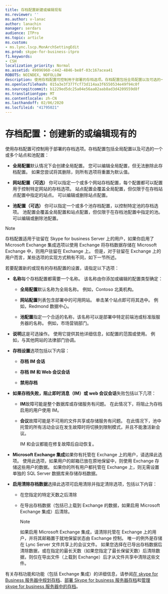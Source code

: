 ```yaml
---
title: 存档配置新建或编辑现有
ms.reviewer: ''
ms.author: v-lanac
author: lanachin
manager: serdars
audience: ITPro
ms.topic: article
ms.custom:
- ms.lync.lscp.MonArchSettingEdit
ms.prod: skype-for-business-itpro
f1.keywords:
- CSH
localization_priority: Normal
ms.assetid: 49096960-c442-4846-be8f-03c167acea41
ROBOTS: NOINDEX, NOFOLLOW
description: 使用存档配置可控制用于部署的存档选项。存档配置包括全局配置以及可选的一个或多个站点和池配置：
ms.openlocfilehash: 015a3e3f377fcf73d114aa3f6550534e49f94c0f
ms.sourcegitcommit: b1229ed5dc25a04e56aa02aab8ad3d4209559d8f
ms.translationtype: MT
ms.contentlocale: zh-CN
ms.lasthandoff: 02/06/2020
ms.locfileid: "41795021"
---
```

# <a name="archiving-configuration-create-new-or-edit-existing"></a>存档配置：创建新的或编辑现有的
 
使用存档配置可控制用于部署的存档选项。存档配置包括全局配置以及可选的一个或多个站点和池配置：
  
- **全局配置**默认情况下会创建全局配置。 您可以编辑全局配置，但无法删除此存档配置。 如果您尝试将其删除，则所有选项将重置为默认值。
    
- **网站配置（可选）** 你可以指定一个或多个网站存档配置，每个配置都可以配置用于控制特定网站的存档选项。 站点配置会覆盖全局配置，但仅限于在存档站点配置中指定的站点。 可以编辑或删除站点配置。
    
- **池配置（可选）** 你可以指定一个或多个池存档配置，以控制特定池的存档选项。 池配置会覆盖全局配置和站点配置，但仅限于在存档池配置中指定的池。 可以编辑或删除池配置。
    
> [!NOTE]
> 存档配置适用于驻留在 Skype for business Server 上的用户，如果你启用了 Microsoft Exchange 集成选项以使用 Exchange 将存档数据存储在 Microsoft Exchange 中，则用户驻留在 Exchange 上。 但是，对于驻留在 Exchange 上的用户而言，某些选项的实现方式稍有不同，如下一节所述。 
  
若要配置新的或现有的存档配置的设置，请指定以下选项：
- **名称**每个存档配置都需要一个名称。 该名称由你添加或编辑的配置类型确定：
    
  - **全局配置**默认名称为全局名称。 例如，Contoso 北美机构。
    
  - **网站配置**列表包含部署中的可用网站。 单击某个站点即可将其选中。 例如，Redmond 数据中心。
    
  - **池配置**指定一个合适的名称，该名称可以是部署中特定前端池或标准版服务器的名称。 例如，市场营销部门。
    
- **说明**这是可选操作。 使用它提供其他详细信息，如配置的范围或使用。 例如，与其他网站的法律部门协调。
    
- **存档设置**选项包括以下内容：
    
  - **存档 IM 会话**
    
  - **存档 IM 和 Web 会议会话**
    
  - **禁用存档**
    
- **如果存档失败，阻止即时消息（IM）或 web 会议会话**失败包括以下几项：
    
  - **IM**故障可能是整个数据库或存储服务有问题。 在此情况下，将阻止为存档启用的用户使用 IM。
    
  - **会议**故障可能是不可用的文件共享或存储服务有问题。 在此情况下，池中托管的所有活动会议在发生故障时将切换到限制模式，并且不能激活新会议。
    
    IM 和会议都能在修复故障后自动恢复。
    
- **Microsoft Exchange 集成**如果你有托管在 Exchange 上的用户，请选择此选项。 使用此选项，如果用户的邮箱已放在原地保留中，则使用 Exchange 存储这些用户的数据。 如果你的所有用户都托管在 Exchange 上，则无需设置单独的 SQL Server 数据库来存储存档数据。
    
- **启用清除存档数据**选择此选项可启用清除并指定清除选项，包括以下内容：
    
  - 在您指定的特定天数之后清除
    
  - 在导出存档数据（包括已上载到 Exchange 的数据，如果启用 Microsoft Exchange 集成）后清除。
    
    > [!NOTE]
    > 如果启用 Microsoft Exchange 集成，请清除托管在 Exchange 上的用户，并将其邮箱置于就地保留状态由 Exchange 控制。 唯一的例外是存储在 Lync Server 文件共享上的会议文件。 如果您选择在已导出存档数据后清除数据，或在指定的最长天数（如果您指定了最长保留天数）后清除数据，则仅在导出文件（上载到 Exchange）后才从文件共享中清除这些文件。 
  
有关存档功能和功能（包括 Exchange 集成）的详细信息，请参阅[在 skype for Business 服务器中规划存档](../../../plan-your-deployment/archiving/archiving.md)、[部署 Skype for business 服务器存档](../../../deploy/deploy-archiving/deploy-archiving.md)和[管理 skype for business 服务器中的存档](../../../manage/archiving/archiving.md)。

